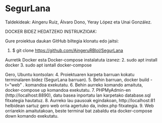 # SegurLana

Taldekideak: Aingeru Ruiz, Álvaro Dono, Yeray López eta Unai González.

DOCKER BIDEZ HEDATZEKO INSTRUKZIOAK:

Gure proiektua daukan GitHub biltegia klonatu edo jaitsi:
1. $ git clone https://github.com/AingeruRBlol/SegurLana

Aurretik Docker esta Docker-compose instalatuta izanez:
2. sudo apt install docker
3. sudo apt isntall docker-compose

Gero, Ubuntu kontsolan:
4. Proiektuaren karpeta barruan kokatu terminalaren bidez (SegurLana barruan).
5. Behin barruan, docker build -t="web" . komandoa exekutatu.
6. Behin aurreko komando amaituta, docker-compose up komandoa exekutatu.
7. PHPMyAdmin-en (http://localhost:8890), datu basea inportatu lan karpetako database.sql fitxategia hautatuz.
8. Aurreko lau pausoak egindakoan, http://localhost:81 helbidean sartuz gero web orria agertuko da, index.php fitxategia.
9. Web orriarekin amaitutakoan, beste terminal bat zabaldu eta docker-compose down komando exekutatu.
